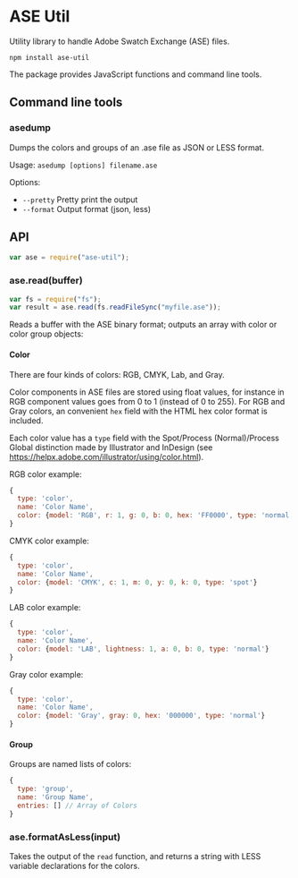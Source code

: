ASE Util
========

Utility library to handle Adobe Swatch Exchange (ASE) files.

```
npm install ase-util
```

The package provides JavaScript functions and command line tools.


Command line tools
------------------

### asedump

Dumps the colors and groups of an .ase file as JSON or LESS format.

Usage: `asedump [options] filename.ase`

Options:
  * `--pretty` Pretty print the output
  * `--format` Output format (json, less)


API
---

```js
var ase = require("ase-util");
```

### ase.read(buffer)

```js
var fs = require("fs");
var result = ase.read(fs.readFileSync("myfile.ase"));
```

Reads a buffer with the ASE binary format; outputs an array with color or color group objects:

#### Color

There are four kinds of colors: RGB, CMYK, Lab, and Gray.

Color components in ASE files are stored using float values, for instance in RGB component values goes from 0 to 1
(instead of 0 to 255). For RGB and Gray colors, an convenient `hex` field with the HTML hex color format is included.

Each color value has a `type` field with the Spot/Process (Normal)/Process Global distinction made by Illustrator
and InDesign (see  https://helpx.adobe.com/illustrator/using/color.html).

RGB color example:
```js
{
  type: 'color',
  name: 'Color Name',
  color: {model: 'RGB', r: 1, g: 0, b: 0, hex: 'FF0000', type: 'normal'}
}
```

CMYK color example:
```js
{
  type: 'color',
  name: 'Color Name',
  color: {model: 'CMYK', c: 1, m: 0, y: 0, k: 0, type: 'spot'}
}
```

LAB color example:
```js
{
  type: 'color',
  name: 'Color Name',
  color: {model: 'LAB', lightness: 1, a: 0, b: 0, type: 'normal'}
}
```

Gray color example:
```js
{
  type: 'color',
  name: 'Color Name',
  color: {model: 'Gray', gray: 0, hex: '000000', type: 'normal'}
}
```

#### Group

Groups are named lists of colors:

```js
{
  type: 'group',
  name: 'Group Name',
  entries: [] // Array of Colors
}
```

### ase.formatAsLess(input)

Takes the output of the `read` function, and returns a string with LESS variable declarations for the colors.

